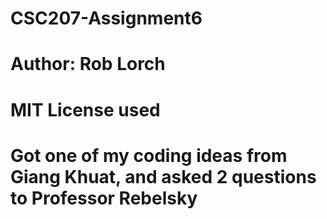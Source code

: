 # CSC207-Assignment6
# Author: Rob Lorch
# MIT License used

# Got one of my coding ideas from Giang Khuat, and asked 2 questions to Professor Rebelsky
